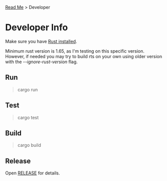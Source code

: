[Read Me](README.md) > Developer

# Developer Info
Make sure you have [Rust installed](https://www.rust-lang.org/tools/install).

Minimum rust version is 1.65, as I'm testing on this specific version. However, if needed you may try to build rts on your own using older version with the _--ignore-rust-version_ flag.

## Run
> cargo run

## Test
> cargo test

## Build
> cargo build

## Release
Open [RELEASE](RELEASE.md) for details.